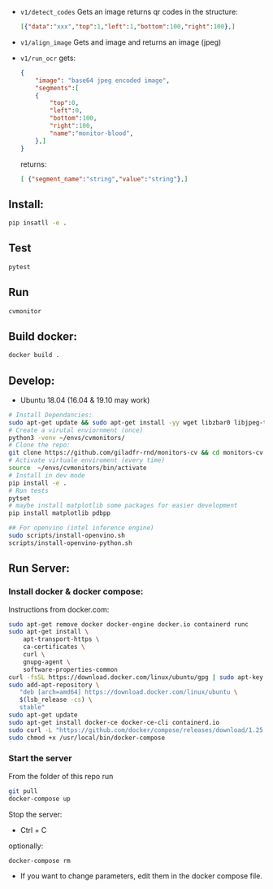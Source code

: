 - `v1/detect_codes`
    Gets an image returns qr codes in the structure:
    ```json
    [{"data":"xxx","top":1,"left":1,"bottom":100,"right":100},]
    ```
- `v1/align_image`
    Gets and image and returns an image (jpeg)

- `v1/run_ocr`
    gets:
    ```json
    {
        "image": "base64 jpeg encoded image",
        "segments":[
        {
            "top":0,
            "left":0,
            "bottom":100,
            "right":100,
            "name":"monitor-blood",
        },]
    }
    ```
    returns:
    ```json
    [ {"segment_name":"string","value":"string"},]
    ```


## Install:

```bash
pip insatll -e .
```

## Test

```bash
pytest
```

## Run

```bash
cvmonitor
```

## Build docker:

```bash
docker build .
```

## Develop:

- Ubuntu 18.04 (16.04 & 19.10 may work)



```bash
# Install Dependancies:
sudo apt-get update && sudo apt-get install -yy wget libzbar0 libjpeg-turbo8-dev libz-dev python3-pip python3-venv git-lfs
# Create a virutal enviornment (once)
python3 -venv ~/envs/cvmonitors/
# Clone the repo:
git clone https://github.com/giladfr-rnd/monitors-cv && cd monitors-cv && git lfs pull
# Activate virtuale enviroment (every time)
source  ~/envs/cvmonitors/bin/activate
# Install in dev mode
pip install -e .
# Run tests
pytset
# maybe install matplotlib some packages for easier development
pip install matplotlib pdbpp 

## For openvino (intel inference engine)
sudo scripts/install-openvino.sh
scripts/install-openvino-python.sh
```


## Run Server:


### Install docker & docker compose:

Instructions from  docker.com:
```bash
sudo apt-get remove docker docker-engine docker.io containerd runc
sudo apt-get install \
    apt-transport-https \
    ca-certificates \
    curl \
    gnupg-agent \
    software-properties-common
curl -fsSL https://download.docker.com/linux/ubuntu/gpg | sudo apt-key add -
sudo add-apt-repository \
   "deb [arch=amd64] https://download.docker.com/linux/ubuntu \
   $(lsb_release -cs) \
   stable"
sudo apt-get update
sudo apt-get install docker-ce docker-ce-cli containerd.io
sudo curl -L "https://github.com/docker/compose/releases/download/1.25.4/docker-compose-$(uname -s)-$(uname -m)" -o /usr/local/bin/docker-compose
sudo chmod +x /usr/local/bin/docker-compose
```

### Start the server

From the folder of this repo run

```bash
git pull
docker-compose up
```

Stop the server:

- Ctrl + C

optionally:

```bash
docker-compose rm
```


- If you want to change parameters, edit them in the docker compose file.

